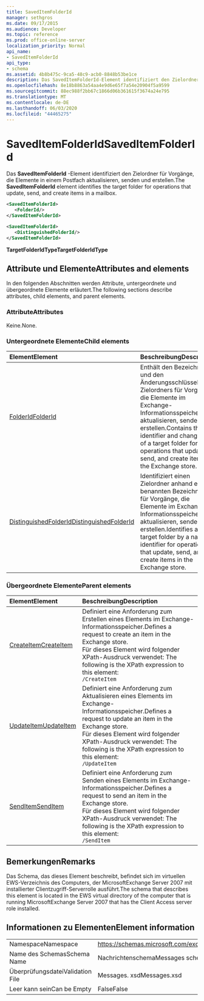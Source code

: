 ```yaml
---
title: SavedItemFolderId
manager: sethgros
ms.date: 09/17/2015
ms.audience: Developer
ms.topic: reference
ms.prod: office-online-server
localization_priority: Normal
api_name:
- SavedItemFolderId
api_type:
- schema
ms.assetid: 4b8b475c-9ca5-48c9-acb0-8848b53be1ce
description: Das SavedItemFolderId-Element identifiziert den Zielordner für Vorgänge, die Elemente in einem Postfach aktualisieren, senden und erstellen.
ms.openlocfilehash: 8e18b8863a54aa4e9d6e65f7a54e20904f5a9599
ms.sourcegitcommit: 88ec988f2bb67c1866d06b361615f3674a24e795
ms.translationtype: MT
ms.contentlocale: de-DE
ms.lasthandoff: 06/03/2020
ms.locfileid: "44465275"
---
```

# <a name="saveditemfolderid"></a><span data-ttu-id="1eb53-103">SavedItemFolderId</span><span class="sxs-lookup"><span data-stu-id="1eb53-103">SavedItemFolderId</span></span>

<span data-ttu-id="1eb53-104">Das **SavedItemFolderId** -Element identifiziert den Zielordner für Vorgänge, die Elemente in einem Postfach aktualisieren, senden und erstellen.</span><span class="sxs-lookup"><span data-stu-id="1eb53-104">The **SavedItemFolderId** element identifies the target folder for operations that update, send, and create items in a mailbox.</span></span> 
  
```xml
<SavedItemFolderId>
   <FolderId/>
</SavedItemFolderId>
```

```xml
<SavedItemFolderId>
   <DistinguishedFolderId/>
</SavedItemFolderId>
```

<span data-ttu-id="1eb53-105">**TargetFolderIdType**</span><span class="sxs-lookup"><span data-stu-id="1eb53-105">**TargetFolderIdType**</span></span>

## <a name="attributes-and-elements"></a><span data-ttu-id="1eb53-106">Attribute und Elemente</span><span class="sxs-lookup"><span data-stu-id="1eb53-106">Attributes and elements</span></span>

<span data-ttu-id="1eb53-107">In den folgenden Abschnitten werden Attribute, untergeordnete und übergeordnete Elemente erläutert.</span><span class="sxs-lookup"><span data-stu-id="1eb53-107">The following sections describe attributes, child elements, and parent elements.</span></span>
  
### <a name="attributes"></a><span data-ttu-id="1eb53-108">Attribute</span><span class="sxs-lookup"><span data-stu-id="1eb53-108">Attributes</span></span>

<span data-ttu-id="1eb53-109">Keine.</span><span class="sxs-lookup"><span data-stu-id="1eb53-109">None.</span></span>
  
### <a name="child-elements"></a><span data-ttu-id="1eb53-110">Untergeordnete Elemente</span><span class="sxs-lookup"><span data-stu-id="1eb53-110">Child elements</span></span>

|<span data-ttu-id="1eb53-111">**Element**</span><span class="sxs-lookup"><span data-stu-id="1eb53-111">**Element**</span></span>|<span data-ttu-id="1eb53-112">**Beschreibung**</span><span class="sxs-lookup"><span data-stu-id="1eb53-112">**Description**</span></span>|
|:-----|:-----|
|[<span data-ttu-id="1eb53-113">FolderId</span><span class="sxs-lookup"><span data-stu-id="1eb53-113">FolderId</span></span>](folderid.md) <br/> |<span data-ttu-id="1eb53-114">Enthält den Bezeichner und den Änderungsschlüssel eines Zielordners für Vorgänge, die Elemente im Exchange-Informationsspeicher aktualisieren, senden und erstellen.</span><span class="sxs-lookup"><span data-stu-id="1eb53-114">Contains the identifier and change key of a target folder for operations that update, send, and create items in the Exchange store.</span></span>  <br/> |
|[<span data-ttu-id="1eb53-115">DistinguishedFolderId</span><span class="sxs-lookup"><span data-stu-id="1eb53-115">DistinguishedFolderId</span></span>](distinguishedfolderid.md) <br/> |<span data-ttu-id="1eb53-116">Identifiziert einen Zielordner anhand eines benannten Bezeichners für Vorgänge, die Elemente im Exchange-Informationsspeicher aktualisieren, senden und erstellen.</span><span class="sxs-lookup"><span data-stu-id="1eb53-116">Identifies a target folder by a named identifier for operations that update, send, and create items in the Exchange store.</span></span>  <br/> |
   
### <a name="parent-elements"></a><span data-ttu-id="1eb53-117">Übergeordnete Elemente</span><span class="sxs-lookup"><span data-stu-id="1eb53-117">Parent elements</span></span>

|<span data-ttu-id="1eb53-118">**Element**</span><span class="sxs-lookup"><span data-stu-id="1eb53-118">**Element**</span></span>|<span data-ttu-id="1eb53-119">**Beschreibung**</span><span class="sxs-lookup"><span data-stu-id="1eb53-119">**Description**</span></span>|
|:-----|:-----|
|[<span data-ttu-id="1eb53-120">CreateItem</span><span class="sxs-lookup"><span data-stu-id="1eb53-120">CreateItem</span></span>](createitem.md) <br/> |<span data-ttu-id="1eb53-121">Definiert eine Anforderung zum Erstellen eines Elements im Exchange-Informationsspeicher.</span><span class="sxs-lookup"><span data-stu-id="1eb53-121">Defines a request to create an item in the Exchange store.</span></span>  <br/> <span data-ttu-id="1eb53-122">Für dieses Element wird folgender XPath-Ausdruck verwendet: </span><span class="sxs-lookup"><span data-stu-id="1eb53-122">The following is the XPath expression to this element:</span></span>  <br/>  `/CreateItem` <br/> |
|[<span data-ttu-id="1eb53-123">UpdateItem</span><span class="sxs-lookup"><span data-stu-id="1eb53-123">UpdateItem</span></span>](updateitem.md) <br/> |<span data-ttu-id="1eb53-124">Definiert eine Anforderung zum Aktualisieren eines Elements im Exchange-Informationsspeicher.</span><span class="sxs-lookup"><span data-stu-id="1eb53-124">Defines a request to update an item in the Exchange store.</span></span>  <br/> <span data-ttu-id="1eb53-125">Für dieses Element wird folgender XPath-Ausdruck verwendet: </span><span class="sxs-lookup"><span data-stu-id="1eb53-125">The following is the XPath expression to this element:</span></span>  <br/>  `/UpdateItem` <br/> |
|[<span data-ttu-id="1eb53-126">SendItem</span><span class="sxs-lookup"><span data-stu-id="1eb53-126">SendItem</span></span>](senditem.md) <br/> |<span data-ttu-id="1eb53-127">Definiert eine Anforderung zum Senden eines Elements im Exchange-Informationsspeicher.</span><span class="sxs-lookup"><span data-stu-id="1eb53-127">Defines a request to send an item in the Exchange store.</span></span>  <br/> <span data-ttu-id="1eb53-128">Für dieses Element wird folgender XPath-Ausdruck verwendet: </span><span class="sxs-lookup"><span data-stu-id="1eb53-128">The following is the XPath expression to this element:</span></span>  <br/>  `/SendItem` <br/> |
   
## <a name="remarks"></a><span data-ttu-id="1eb53-129">Bemerkungen</span><span class="sxs-lookup"><span data-stu-id="1eb53-129">Remarks</span></span>

<span data-ttu-id="1eb53-130">Das Schema, das dieses Element beschreibt, befindet sich im virtuellen EWS-Verzeichnis des Computers, der MicrosoftExchange Server 2007 mit installierter Clientzugriff-Serverrolle ausführt.</span><span class="sxs-lookup"><span data-stu-id="1eb53-130">The schema that describes this element is located in the EWS virtual directory of the computer that is running MicrosoftExchange Server 2007 that has the Client Access server role installed.</span></span>
  
## <a name="element-information"></a><span data-ttu-id="1eb53-131">Informationen zu Elementen</span><span class="sxs-lookup"><span data-stu-id="1eb53-131">Element information</span></span>

|||
|:-----|:-----|
|<span data-ttu-id="1eb53-132">Namespace</span><span class="sxs-lookup"><span data-stu-id="1eb53-132">Namespace</span></span>  <br/> |https://schemas.microsoft.com/exchange/services/2006/messages  <br/> |
|<span data-ttu-id="1eb53-133">Name des Schemas</span><span class="sxs-lookup"><span data-stu-id="1eb53-133">Schema Name</span></span>  <br/> |<span data-ttu-id="1eb53-134">Nachrichtenschema</span><span class="sxs-lookup"><span data-stu-id="1eb53-134">Messages schema</span></span>  <br/> |
|<span data-ttu-id="1eb53-135">Überprüfungsdatei</span><span class="sxs-lookup"><span data-stu-id="1eb53-135">Validation File</span></span>  <br/> |<span data-ttu-id="1eb53-136">Messages. xsd</span><span class="sxs-lookup"><span data-stu-id="1eb53-136">Messages.xsd</span></span>  <br/> |
|<span data-ttu-id="1eb53-137">Leer kann sein</span><span class="sxs-lookup"><span data-stu-id="1eb53-137">Can be Empty</span></span>  <br/> |<span data-ttu-id="1eb53-138">False</span><span class="sxs-lookup"><span data-stu-id="1eb53-138">False</span></span>  <br/> |
   

